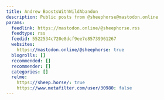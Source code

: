 ```yaml
---
title: Andrew BoostsWithWildAbandon
description: Public posts from @sheephorse@mastodon.online
params:
  feedlink: https://mastodon.online/@sheephorse.rss
  feedtype: rss
  feedid: 5522534c720e8dcf9ee7e85739961267
  websites:
    https://mastodon.online/@sheephorse: true
  blogrolls: []
  recommended: []
  recommender: []
  categories: []
  relme:
    https://sheep.horse/: true
    https://www.metafilter.com/user/30980: false
---
```

